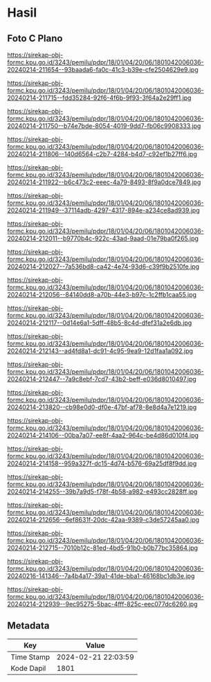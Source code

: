 # Hasil

## Foto C Plano

https://sirekap-obj-formc.kpu.go.id/3243/pemilu/pdpr/18/01/04/20/06/1801042006036-20240214-211654--93baada6-fa0c-41c3-b39e-cfe2504629e9.jpg

https://sirekap-obj-formc.kpu.go.id/3243/pemilu/pdpr/18/01/04/20/06/1801042006036-20240214-211715--fdd35284-92f6-4f6b-9f93-3f64a2e29ff1.jpg

https://sirekap-obj-formc.kpu.go.id/3243/pemilu/pdpr/18/01/04/20/06/1801042006036-20240214-211750--b74e7bde-8054-4019-9dd7-fb06c9908333.jpg

https://sirekap-obj-formc.kpu.go.id/3243/pemilu/pdpr/18/01/04/20/06/1801042006036-20240214-211806--140d6564-c2b7-4284-b4d7-c92ef1b27ff6.jpg

https://sirekap-obj-formc.kpu.go.id/3243/pemilu/pdpr/18/01/04/20/06/1801042006036-20240214-211922--b6c473c2-eeec-4a79-8493-8f9a0dce7849.jpg

https://sirekap-obj-formc.kpu.go.id/3243/pemilu/pdpr/18/01/04/20/06/1801042006036-20240214-211949--37114adb-4297-4317-894e-a234ce8ad939.jpg

https://sirekap-obj-formc.kpu.go.id/3243/pemilu/pdpr/18/01/04/20/06/1801042006036-20240214-212011--b9770b4c-922c-43ad-9aad-01e79ba0f265.jpg

https://sirekap-obj-formc.kpu.go.id/3243/pemilu/pdpr/18/01/04/20/06/1801042006036-20240214-212027--7a536bd8-ca42-4e74-93d6-c39f9b2510fe.jpg

https://sirekap-obj-formc.kpu.go.id/3243/pemilu/pdpr/18/01/04/20/06/1801042006036-20240214-212056--84140dd8-a70b-44e3-b97c-1c2ffb1caa55.jpg

https://sirekap-obj-formc.kpu.go.id/3243/pemilu/pdpr/18/01/04/20/06/1801042006036-20240214-212117--0d14e6a1-5dff-48b5-8c4d-dfef31a2e6db.jpg

https://sirekap-obj-formc.kpu.go.id/3243/pemilu/pdpr/18/01/04/20/06/1801042006036-20240214-212143--ad4fd8a1-dc91-4c95-9ea9-12d1faa1a092.jpg

https://sirekap-obj-formc.kpu.go.id/3243/pemilu/pdpr/18/01/04/20/06/1801042006036-20240214-212447--7a9c8ebf-7cd7-43b2-beff-e036d8010497.jpg

https://sirekap-obj-formc.kpu.go.id/3243/pemilu/pdpr/18/01/04/20/06/1801042006036-20240214-213820--cb98e0d0-df0e-47bf-af78-8e8d4a7e1219.jpg

https://sirekap-obj-formc.kpu.go.id/3243/pemilu/pdpr/18/01/04/20/06/1801042006036-20240214-214106--00ba7a07-ee8f-4aa2-964c-be4d86d010f4.jpg

https://sirekap-obj-formc.kpu.go.id/3243/pemilu/pdpr/18/01/04/20/06/1801042006036-20240214-214158--959a327f-dc15-4d74-b576-69a25df8f9dd.jpg

https://sirekap-obj-formc.kpu.go.id/3243/pemilu/pdpr/18/01/04/20/06/1801042006036-20240214-214255--39b7a9d5-f78f-4b58-a982-e493cc2828ff.jpg

https://sirekap-obj-formc.kpu.go.id/3243/pemilu/pdpr/18/01/04/20/06/1801042006036-20240214-212656--6ef8631f-20dc-42aa-9389-c3de57245aa0.jpg

https://sirekap-obj-formc.kpu.go.id/3243/pemilu/pdpr/18/01/04/20/06/1801042006036-20240214-212715--7010b12c-81ed-4bd5-91b0-b0b77bc35864.jpg

https://sirekap-obj-formc.kpu.go.id/3243/pemilu/pdpr/18/01/04/20/06/1801042006036-20240216-141346--7a4b4a17-39a1-41de-bba1-46168bc1db3e.jpg

https://sirekap-obj-formc.kpu.go.id/3243/pemilu/pdpr/18/01/04/20/06/1801042006036-20240214-212939--9ec95275-5bac-4fff-825c-eec077dc6260.jpg


## Metadata

| Key        | Value               |
| ---------- | ------------------- |
| Time Stamp | 2024-02-21 22:03:59 |
| Kode Dapil | 1801                |



